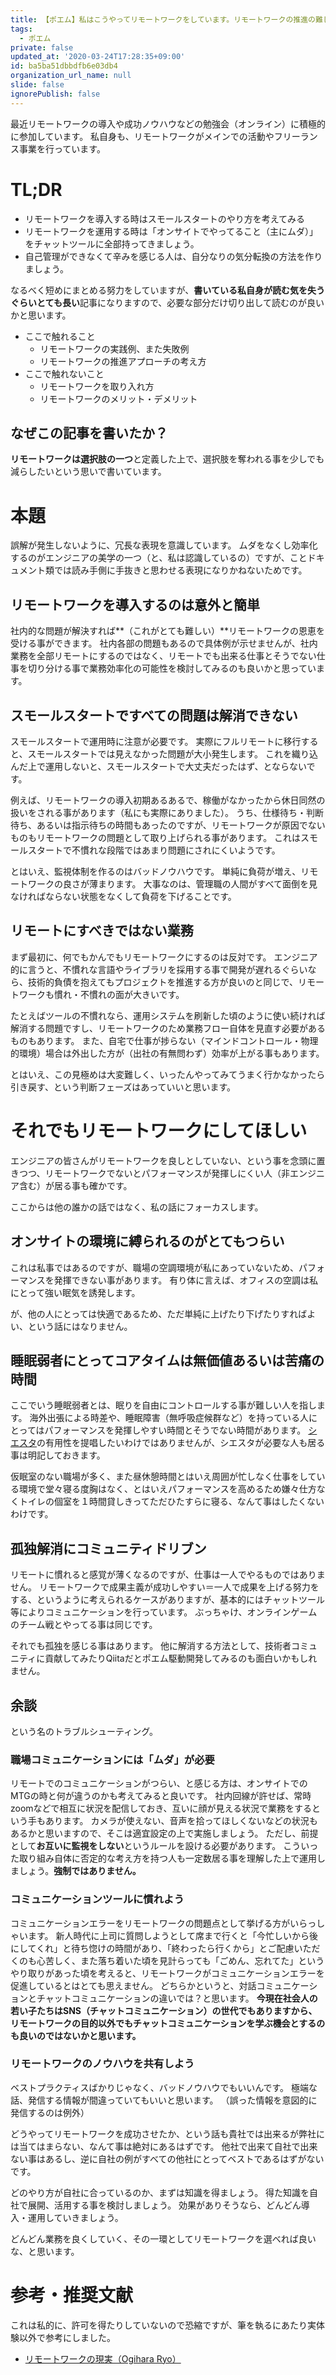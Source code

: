 ```yaml
---
title: 【ポエム】私はこうやってリモートワークをしています。リモートワークの推進の難しさを実体験から語りたい。
tags:
  - ポエム
private: false
updated_at: '2020-03-24T17:28:35+09:00'
id: ba5ba51dbbdfb6e03db4
organization_url_name: null
slide: false
ignorePublish: false
---
```

最近リモートワークの導入や成功ノウハウなどの勉強会（オンライン）に積極的に参加しています。
私自身も、リモートワークがメインでの活動やフリーランス事業を行っています。

# TL;DR
- リモートワークを導入する時はスモールスタートのやり方を考えてみる
- リモートワークを運用する時は「オンサイトでやってること（主にムダ）」をチャットツールに全部持ってきましょう。
- 自己管理ができなくて辛みを感じる人は、自分なりの気分転換の方法を作りましょう。

なるべく短めにまとめる努力をしていますが、**書いている私自身が読む気を失うぐらいとても長い**記事になりますので、必要な部分だけ切り出して読むのが良いかと思います。

- ここで触れること
  - リモートワークの実践例、また失敗例
  - リモートワークの推進アプローチの考え方
- ここで触れないこと
  - リモートワークを取り入れ方
  - リモートワークのメリット・デメリット


## なぜこの記事を書いたか？
**リモートワークは選択肢の一つ**と定義した上で、選択肢を奪われる事を少しでも減らしたいという思いで書いています。

# 本題
誤解が発生しないように、冗長な表現を意識しています。
ムダをなくし効率化するのがエンジニアの美学の一つ（と、私は認識しているの）ですが、ことドキュメント類では読み手側に手抜きと思わせる表現になりかねないためです。

## リモートワークを導入するのは意外と簡単
社内的な問題が解決すれば**（これがとても難しい）**リモートワークの恩恵を受ける事ができます。
社内各部の問題もあるので具体例が示せませんが、社内業務を全部リモートにするのではなく、リモートでも出来る仕事とそうでない仕事を切り分ける事で業務効率化の可能性を検討してみるのも良いかと思っています。

## スモールスタートですべての問題は解消できない
スモールスタートで運用時に注意が必要です。
実際にフルリモートに移行すると、スモールスタートでは見えなかった問題が大小発生します。
これを織り込んだ上で運用しないと、スモールスタートで大丈夫だったはず、とならないです。

例えば、リモートワークの導入初期あるあるで、稼働がなかったから休日同然の扱いをされる事があります（私にも実際にありました）。
うち、仕様待ち・判断待ち、あるいは指示待ちの時間もあったのですが、リモートワークが原因でないものもリモートワークの問題として取り上げられる事があります。
これはスモールスタートで不慣れな段階ではあまり問題にされにくいようです。

とはいえ、監視体制を作るのはバッドノウハウです。
単純に負荷が増え、リモートワークの良さが薄まります。
大事なのは、管理職の人間がすべて面倒を見なければならない状態をなくして負荷を下げることです。

## リモートにすべきではない業務
まず最初に、何でもかんでもリモートワークにするのは反対です。
エンジニア的に言うと、不慣れな言語やライブラリを採用する事で開発が遅れるぐらいなら、技術的負債を抱えてもプロジェクトを推進する方が良いのと同じで、リモートワークも慣れ・不慣れの面が大きいです。

たとえばツールの不慣れなら、運用システムを刷新した頃のように使い続ければ解消する問題ですし、リモートワークのため業務フロー自体を見直す必要があるものもあります。
また、自宅で仕事が捗らない（マインドコントロール・物理的環境）場合は外出した方が（出社の有無問わず）効率が上がる事もあります。

とはいえ、この見極めは大変難しく、いったんやってみてうまく行かなかったら引き戻す、という判断フェーズはあっていいと思います。

# それでもリモートワークにしてほしい
エンジニアの皆さんがリモートワークを良しとしていない、という事を念頭に置きつつ、リモートワークでないとパフォーマンスが発揮しにくい人（非エンジニア含む）が居る事も確かです。

ここからは他の誰かの話ではなく、私の話にフォーカスします。

## オンサイトの環境に縛られるのがとてもつらい
これは私事ではあるのですが、職場の空調環境が私にあっていないため、パフォーマンスを発揮できない事があります。
有り体に言えば、オフィスの空調は私にとって強い眠気を誘発します。

が、他の人にとっては快適であるため、ただ単純に上げたり下げたりすればよい、という話にはなりません。

## 睡眠弱者にとってコアタイムは無価値あるいは苦痛の時間
ここでいう睡眠弱者とは、眠りを自由にコントロールする事が難しい人を指します。
海外出張による時差や、睡眠障害（無呼吸症候群など）を持っている人にとってはパフォーマンスを発揮しやすい時間とそうでない時間があります。
[シエスタ](https://ja.wikipedia.org/wiki/シエスタ#シエスタの効用)の有用性を提唱したいわけではありませんが、シエスタが必要な人も居る事は明記しておきます。

仮眠室のない職場が多く、また昼休憩時間とはいえ周囲が忙しなく仕事をしている環境で堂々寝る度胸はなく、とはいえパフォーマンスを高めるため嫌々仕方なくトイレの個室を１時間貸しきってただひたすらに寝る、なんて事はしたくないわけです。

## 孤独解消にコミュニティドリブン
リモートに慣れると感覚が薄くなるのですが、仕事は一人でやるものではありません。
リモートワークで成果主義が成功しやすい＝一人で成果を上げる努力をする、というように考えられるケースがありますが、基本的にはチャットツール等によりコミュニケーションを行っています。
ぶっちゃけ、オンラインゲームのチーム戦とやってる事は同じです。

それでも孤独を感じる事はあります。
他に解消する方法として、技術者コミュニティに貢献してみたりQiitaだとポエム駆動開発してみるのも面白いかもしれません。

## 余談
という名のトラブルシューティング。

### 職場コミュニケーションには「ムダ」が必要
リモートでのコミュニケーションがつらい、と感じる方は、オンサイトでのMTGの時と何が違うのかも考えてみると良いです。
社内回線が許せば、常時zoomなどで相互に状況を配信しておき、互いに顔が見える状況で業務をするという手もあります。
カメラが使えない、音声を拾ってほしくないなどの状況もあるかと思いますので、そこは適宜設定の上で実施しましょう。
ただし、前提として**お互いに監視をしない**というルールを設ける必要があります。
こういった取り組み自体に否定的な考え方を持つ人も一定数居る事を理解した上で運用しましょう。**強制ではありません。**

### コミュニケーションツールに慣れよう
コミュニケーションエラーをリモートワークの問題点として挙げる方がいらっしゃいます。
新人時代に上司に質問しようとして席まで行くと「今忙しいから後にしてくれ」と待ち惚けの時間があり、「終わったら行くから」とご配慮いただくのも心苦しく、また落ち着いた頃を見計らっても「ごめん、忘れてた」というやり取りがあった頃を考えると、リモートワークがコミュニケーションエラーを促進しているとはとても思えません。
どちらかというと、対話コミュニケーションとチャットコミュニケーションの違いでは？と思います。
**今現在社会人の若い子たちはSNS（チャットコミュニケーション）の世代でもありますから、リモートワークの目的以外でもチャットコミュニケーションを学ぶ機会とするのも良いのではないかと思います。**

### リモートワークのノウハウを共有しよう
ベストプラクティスばかりじゃなく、バッドノウハウでもいいんです。
極端な話、発信する情報が間違っていてもいいと思います。
（誤った情報を意図的に発信するのは例外）

どうやってリモートワークを成功させたか、という話も貴社では出来るが弊社には当てはまらない、なんて事は絶対にあるはずです。
他社で出来て自社で出来ない事はあるし、逆に自社の例がすべての他社にとってベストであるはずがないです。

どのやり方が自社に合っているのか、まずは知識を得ましょう。
得た知識を自社で展開、活用する事を検討しましょう。
効果がありそうなら、どんどん導入・運用していきましょう。

どんどん業務を良くしていく、その一環としてリモートワークを選べれば良いな、と思います。

# 参考・推奨文献
これは私的に、許可を得たりしていないので恐縮ですが、筆を執るにあたり実体験以外で参考にしました。


- [リモートワークの現実（Ogihara Ryo）](https://ogihara-ryo.github.io/remote-work)
